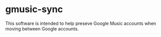 # gmusic-sync
This software is intended to help preseve Google Music accounts when moving between Google accounts.
